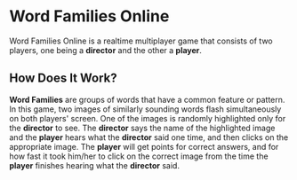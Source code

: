 # Word Families Online

Word Families Online is a realtime multiplayer game that consists of two players, one being a **director** and the other a **player**.

## How Does It Work?

**Word Families** are groups of words that have a common feature or pattern. In this game, two images of similarly sounding words flash simultaneously on both players' screen. One of the images is randomly highlighted only for the **director** to see. The **director** says the name of the highlighted image and the **player** hears what the **director** said one time, and then clicks on the appropriate image. The **player** will get points for correct answers, and for how fast it took him/her to click on the correct image from the time the **player** finishes hearing what the **director** said.  
